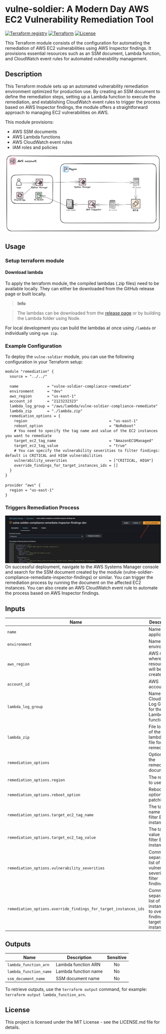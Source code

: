 # vulne-soldier: A Modern Day AWS EC2 Vulnerability Remediation Tool

[![Terraform registry](https://img.shields.io/badge/Terraform_Registry-0.0.2-blue)](https://registry.terraform.io/modules/iKnowJavaScript/vulne-soldier/aws/latest)
[![Terraform](https://img.shields.io/badge/Terraform-0.0.2-623CE4)](https://www.terraform.io)
[![License](https://img.shields.io/badge/License-MIT-blue.svg)](https://opensource.org/licenses/MIT)

This Terraform module consists of the configuration for automating the remediation of AWS EC2 vulnerabilities using AWS Inspector findings. It provisions essential resources such as an SSM document, Lambda function, and CloudWatch event rules for automated vulnerability management.

## Description

This Terraform module sets up an automated vulnerability remediation environment optimized for production use. By creating an SSM document to define the remediation steps, setting up a Lambda function to execute the remediation, and establishing CloudWatch event rules to trigger the process based on AWS Inspector findings, the module offers a straightforward approach to managing EC2 vulnerabilities on AWS.

This module provisions:

- AWS SSM documents
- AWS Lambda functions
- AWS CloudWatch event rules
- IAM roles and policies


![Architecture](assets/component-overview.png)

## Usage

### Setup terraform module

#### Download lambda

To apply the terraform module, the compiled lambdas (.zip files) need to be available locally. They can either be downloaded from the GitHub release page or built locally.

> **Info**

> The lambdas can be downloaded from the [release page](https://github.com/iKnowJavaScript/terraform-aws-vulne-soldier/releases) or by building the Lambda folder using Node.

For local development you can build the lambdas at once using `/lambda` or individually using `npm zip`.

### Example Configuration

To deploy the `vulne-soldier` module, you can use the following configuration in your Terraform setup:

```hcl
module "remediation" {
  source = "../../"

  name             = "vulne-soldier-compliance-remediate"
  environment      = "dev"
  aws_region       = "us-east-1"
  account_id       = "2123232323"
  lambda_log_group = "/aws/lambda/vulne-soldier-compliance-remediate"
  lambda_zip       = "./lambda.zip"
  remediation_options = {
    region                                     = "us-east-1"
    reboot_option                              = "NoReboot"
    # You need to specify the tag name and value of the EC2 instances you want to remediate
    target_ec2_tag_name                        = "AmazonECSManaged"
    target_ec2_tag_value                       = "true"
    # You can specify the vulnerability severities to filter findings: default is CRITICAL and HIGH vulnerabilities
    vulnerability_severities                   = ["CRITICAL, HIGH"]
    override_findings_for_target_instances_ids = []
  }
}

provider "aws" {
  region = "us-east-1"
}
```

### Triggers Remediation Process
![Vulnerability Remediation Trigger](assets/document-screenshot.png)
On successful deployment, navigate to the AWS Systems Manager console and search for the SSM document created by the module (vulne-soldier-compliance-remediate-inspector-findings) or similar. You can trigger the remediation process by running the document on the affected EC2 instances. You can also create an AWS CloudWatch event rule to automate the process based on AWS Inspector findings.


## Inputs

| Name                                     | Description                                                                 | Type          | Default                                    | Required |
|------------------------------------------|-----------------------------------------------------------------------------|---------------|--------------------------------------------|:--------:|
| `name`                                   | Name of the application                                                     | `string`      | n/a                                        | yes      |
| `environment`                            | Name of the environment                                                     | `string`      | n/a                                        | yes      |
| `aws_region`                             | AWS region where the resources will be created                              | `string`      | n/a                                        | yes      |
| `account_id`                             | AWS account ID                                                              | `string`      | n/a                                        | yes      |
| `lambda_log_group`                       | Name of the CloudWatch Log Group for the Lambda function                    | `string`      | n/a                                        | yes      |
| `lambda_zip`                             | File location of the lambda zip file for remediation                                                              | `string`      | `lambda.zip`                                        | yes      |
| `remediation_options`                    | Options for the remediation document                                        | `object`      | n/a                                        | yes      |
| `remediation_options.region`             | The region to use                                                           | `string`      | `us-east-1`                                | no       |
| `remediation_options.reboot_option`      | Reboot option for patching                                                  | `string`      | `NoReboot`                                 | no       |
| `remediation_options.target_ec2_tag_name`| The tag name to filter EC2 instances                                        | `string`      | `AmazonECSManaged`                         | no       |
| `remediation_options.target_ec2_tag_value`| The tag value to filter EC2 instances                                       | `string`      | `true`                                     | no       |
| `remediation_options.vulnerability_severities`| Comma separated list of vulnerability severities to filter findings                        | `string`| `"CRITICAL, HIGH"`                       | no       |
| `remediation_options.override_findings_for_target_instances_ids`| Comma separated list of instance IDs to override findings for target instances              | `string`| `""`                                       | no       |

## Outputs

| Name                  | Description                  | Sensitive |
|-----------------------|------------------------------|:---------:|
| `lambda_function_arn` | Lambda function ARN          | No        |
| `lambda_function_name`| Lambda function name         | No        |
| `ssm_document_name`   | SSM document name            | No        |

To retrieve outputs, use the `terraform output` command, for example: `terraform output lambda_function_arn`.

## License

This project is licensed under the MIT License - see the LICENSE.md file for details.